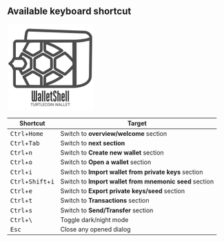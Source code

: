## Available keyboard shortcut

![WalletShell Logo](walletshell.png)

| Shortcut   | Target   |
| ------------  | -------   |
| <kbd>Ctrl</kbd>+<kbd>Home</kbd>                | Switch to **overview/welcome** section |
| <kbd>Ctrl</kbd>+<kbd>Tab</kbd>                 | Switch to **next section** |
| <kbd>Ctrl</kbd>+<kbd>n</kbd>                   | Switch to **Create new wallet** section |
| <kbd>Ctrl</kbd>+<kbd>o</kbd>                   | Switch to **Open a wallet** section |
| <kbd>Ctrl</kbd>+<kbd>i</kbd>                   | Switch to **Import wallet from private keys** section |
| <kbd>Ctrl</kbd>+<kbd>Shift</kbd>+<kbd>i</kbd>  | Switch to **Import wallet from mnemonic seed** section |
| <kbd>Ctrl</kbd>+<kbd>e</kbd>                   | Switch to **Export private keys/seed** section |
| <kbd>Ctrl</kbd>+<kbd>t</kbd>                   | Switch to **Transactions** section |
| <kbd>Ctrl</kbd>+<kbd>s</kbd>                   | Switch to **Send/Transfer** section |
| <kbd>Ctrl</kbd>+<kbd>\\</kbd>                  | Toggle dark/night mode |
| <kbd>Esc</kbd>                                 | Close any opened dialog |
